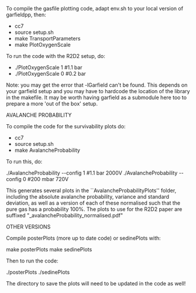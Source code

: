 To compile the gasfile plotting code, adapt env.sh to your local version of garfieldpp, then:

- cc7
- source setup.sh
- make TransportParameters
- make PlotOxygenScale

To run the code with the R2D2 setup, do:


- ./PlotOxygenScale 1 #1.1 bar  
- ./PlotOxygenScale 0 #0.2 bar 

Note: you may get the error that -lGarfield can't be found. 
This depends on your garfield setup and you may have to hardcode the location of the library in the makefile.
It may be worth having garfield as a submodule here too to prepare a more 'out of the box' setup.


AVALANCHE PROBABILITY

To compile the code for the survivability plots do:

- cc7
- source setup.sh
- make AvalancheProbability

To run this, do: 

./AvalancheProbability --config 1 #1.1 bar 2000V
./AvalancheProbability --config 0 #200 mbar 720V

This generates several plots in the ``AvalancheProbabilityPlots'' folder, including the absolute avalanche probability, variance and standard deviation, as well as a version of each of these normalised such that the pure gas has a probability 100%.
The plots to use for the R2D2 paper are suffixed "_avalancheProbability_normalised.pdf"



OTHER VERSIONS

Compile posterPlots (more up to date code) or sedinePlots with:

make posterPlots
make sedinePlots

Then to run the code:

./posterPlots
./sedinePlots

The directory to save the plots will need to be updated in the code as well!